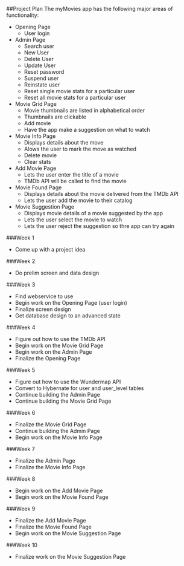
##Project Plan
The myMovies app has the following major areas of functionality:

* Opening Page
	* User login
* Admin Page
	* Search user
	* New User
	* Delete User
	* Update User
	* Reset password
	* Suspend user
	* Reinstate user
	* Reset single movie stats for a particular user
	* Reset all movie stats for a particular user
* Movie Grid Page
	* Movie thumbnails are listed in alphabetical order
	* Thumbnails are clickable
	* Add movie
	* Have the app make a suggestion on what to watch
* Movie Info Page
	* Displays details about the move
	* Alows the user to mark the move as watched
	* Delete movie
	* Clear stats
* Add Movie Page
	* Lets the user enter the title of a movie
	* TMDb API will be called to find the movie
* Movie Found Page
	* Displays details about the movie delivered from the TMDb API
	* Lets the user add the movie to their catalog
* Movie Suggestion Page
	* Displays movie details of a movie suggested by the app
	* Lets the user select the movie to watch
	* Lets the user reject the suggestion so thre app can try again


###Week 1
* Come up with a project idea

###Week 2
* Do prelim screen and data design

###Week 3
* Find webservice to use
* Begin work on the Opening Page (user login)
* Finalize screen design
* Get database design to an advanced state

###Week 4
* Figure out how to use the TMDb API
* Begin work on the Movie Grid Page
* Begin work on the Admin Page
* Finalize the Opening Page

###Week 5
* Figure out how to use the Wundermap API
* Convert to Hybernate for user and user_level tables
* Continue building the Admin Page
* Continue building the Movie Grid Page

###Week 6
* Finalize the Movie Grid Page
* Continue building the Admin Page
* Begin work on the Movie Info Page

###Week 7
* Finalize the Admin Page
* Finalize the Movie Info Page

###Week 8
* Begin work on the Add Movie Page
* Begin work on the Movie Found Page

###Week 9
* Finalize the Add Movie Page
* Finalize the Movie Found Page
* Begin work on the Movie Suggestion Page

###Week 10
* Finalize work on the Movie Suggestion Page


